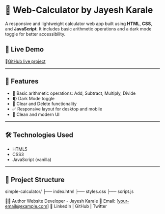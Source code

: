 # 🔢 Web-Calculator by Jayesh Karale

A responsive and lightweight calculator web app built using **HTML**, **CSS**, and **JavaScript**. It includes basic arithmetic operations and a dark mode toggle for better accessibility.

## 📸 Live Demo
🔗[GitHub live project](https://jayeshkarale.github.io/web-calculator/)

---

## 🚀 Features

- 🧮 Basic arithmetic operations: Add, Subtract, Multiply, Divide
- 🌓 Dark Mode toggle
- 🧹 Clear and Delete functionality
- ✅ Responsive layout for desktop and mobile
- 🎨 Clean and modern UI

---

## 🛠️ Technologies Used

- HTML5  
- CSS3  
- JavaScript (vanilla)

---

## 📁 Project Structure

simple-calculator/
├── index.html
├── styles.css
├── script.js


🧑‍💻 Author
Website Developer - Jayesh Karale
📧 Email: [your-email@example.com]
🔗 LinkedIn | GitHub | Twitter
